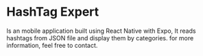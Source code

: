 # HashTag Expert

Is an mobile application built using React Native with Expo, It reads hashtags from JSON file and display them by categories. for more information, feel free to contact.
